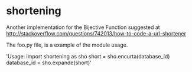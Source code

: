 shortening
==========

Another implementation for the Bijective Function suggested at http://stackoverflow.com/questions/742013/how-to-code-a-url-shortener

The foo.py file, is a example of the module usage.

'Usage:
	import shortening as sho
	short = sho.encurta(database_id)
	database_id = sho.expande(short)'
